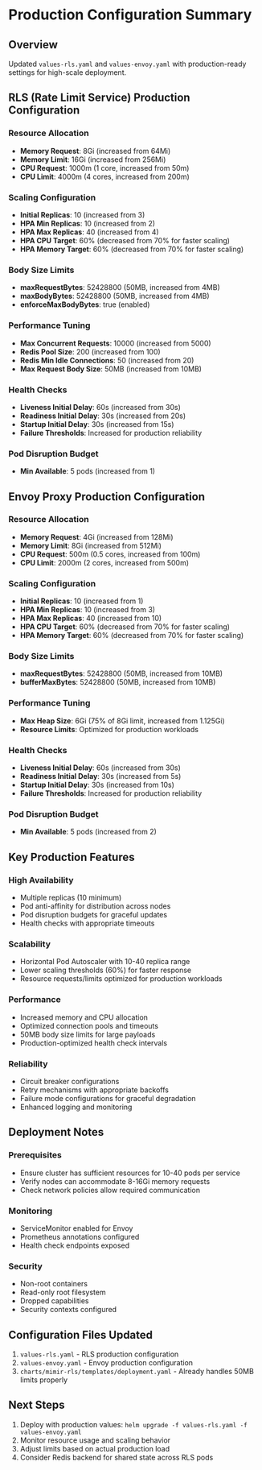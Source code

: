 # Production Configuration Summary

## Overview
Updated `values-rls.yaml` and `values-envoy.yaml` with production-ready settings for high-scale deployment.

## RLS (Rate Limit Service) Production Configuration

### Resource Allocation
- **Memory Request**: 8Gi (increased from 64Mi)
- **Memory Limit**: 16Gi (increased from 256Mi)
- **CPU Request**: 1000m (1 core, increased from 50m)
- **CPU Limit**: 4000m (4 cores, increased from 200m)

### Scaling Configuration
- **Initial Replicas**: 10 (increased from 3)
- **HPA Min Replicas**: 10 (increased from 2)
- **HPA Max Replicas**: 40 (increased from 4)
- **HPA CPU Target**: 60% (decreased from 70% for faster scaling)
- **HPA Memory Target**: 60% (decreased from 70% for faster scaling)

### Body Size Limits
- **maxRequestBytes**: 52428800 (50MB, increased from 4MB)
- **maxBodyBytes**: 52428800 (50MB, increased from 4MB)
- **enforceMaxBodyBytes**: true (enabled)

### Performance Tuning
- **Max Concurrent Requests**: 10000 (increased from 5000)
- **Redis Pool Size**: 200 (increased from 100)
- **Redis Min Idle Connections**: 50 (increased from 20)
- **Max Request Body Size**: 50MB (increased from 10MB)

### Health Checks
- **Liveness Initial Delay**: 60s (increased from 30s)
- **Readiness Initial Delay**: 30s (increased from 20s)
- **Startup Initial Delay**: 30s (increased from 15s)
- **Failure Thresholds**: Increased for production reliability

### Pod Disruption Budget
- **Min Available**: 5 pods (increased from 1)

## Envoy Proxy Production Configuration

### Resource Allocation
- **Memory Request**: 4Gi (increased from 128Mi)
- **Memory Limit**: 8Gi (increased from 512Mi)
- **CPU Request**: 500m (0.5 cores, increased from 100m)
- **CPU Limit**: 2000m (2 cores, increased from 500m)

### Scaling Configuration
- **Initial Replicas**: 10 (increased from 1)
- **HPA Min Replicas**: 10 (increased from 3)
- **HPA Max Replicas**: 40 (increased from 10)
- **HPA CPU Target**: 60% (decreased from 70% for faster scaling)
- **HPA Memory Target**: 60% (decreased from 70% for faster scaling)

### Body Size Limits
- **maxRequestBytes**: 52428800 (50MB, increased from 10MB)
- **bufferMaxBytes**: 52428800 (50MB, increased from 10MB)

### Performance Tuning
- **Max Heap Size**: 6Gi (75% of 8Gi limit, increased from 1.125Gi)
- **Resource Limits**: Optimized for production workloads

### Health Checks
- **Liveness Initial Delay**: 60s (increased from 30s)
- **Readiness Initial Delay**: 30s (increased from 5s)
- **Startup Initial Delay**: 30s (increased from 10s)
- **Failure Thresholds**: Increased for production reliability

### Pod Disruption Budget
- **Min Available**: 5 pods (increased from 2)

## Key Production Features

### High Availability
- Multiple replicas (10 minimum)
- Pod anti-affinity for distribution across nodes
- Pod disruption budgets for graceful updates
- Health checks with appropriate timeouts

### Scalability
- Horizontal Pod Autoscaler with 10-40 replica range
- Lower scaling thresholds (60%) for faster response
- Resource requests/limits optimized for production workloads

### Performance
- Increased memory and CPU allocation
- Optimized connection pools and timeouts
- 50MB body size limits for large payloads
- Production-optimized health check intervals

### Reliability
- Circuit breaker configurations
- Retry mechanisms with appropriate backoffs
- Failure mode configurations for graceful degradation
- Enhanced logging and monitoring

## Deployment Notes

### Prerequisites
- Ensure cluster has sufficient resources for 10-40 pods per service
- Verify nodes can accommodate 8-16Gi memory requests
- Check network policies allow required communication

### Monitoring
- ServiceMonitor enabled for Envoy
- Prometheus annotations configured
- Health check endpoints exposed

### Security
- Non-root containers
- Read-only root filesystem
- Dropped capabilities
- Security contexts configured

## Configuration Files Updated
1. `values-rls.yaml` - RLS production configuration
2. `values-envoy.yaml` - Envoy production configuration
3. `charts/mimir-rls/templates/deployment.yaml` - Already handles 50MB limits properly

## Next Steps
1. Deploy with production values: `helm upgrade -f values-rls.yaml -f values-envoy.yaml`
2. Monitor resource usage and scaling behavior
3. Adjust limits based on actual production load
4. Consider Redis backend for shared state across RLS pods
